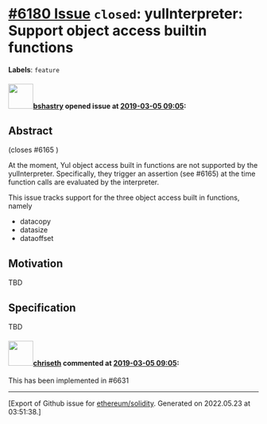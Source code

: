 # [\#6180 Issue](https://github.com/ethereum/solidity/issues/6180) `closed`: yulInterpreter: Support object access builtin functions
**Labels**: `feature`


#### <img src="https://avatars.githubusercontent.com/u/2388185?v=4" width="50">[bshastry](https://github.com/bshastry) opened issue at [2019-03-05 09:05](https://github.com/ethereum/solidity/issues/6180):

## Abstract

(closes #6165 )

At the moment, Yul object access built in functions are not supported by the yulInterpreter. Specifically, they trigger an assertion (see #6165) at the time function calls are evaluated by the interpreter.

This issue tracks support for the three object access built in functions, namely
  - datacopy
  - datasize
  - dataoffset

## Motivation

TBD

## Specification

TBD

#### <img src="https://avatars.githubusercontent.com/u/9073706?v=4" width="50">[chriseth](https://github.com/chriseth) commented at [2019-03-05 09:05](https://github.com/ethereum/solidity/issues/6180#issuecomment-490920739):

This has been implemented in #6631


-------------------------------------------------------------------------------



[Export of Github issue for [ethereum/solidity](https://github.com/ethereum/solidity). Generated on 2022.05.23 at 03:51:38.]
